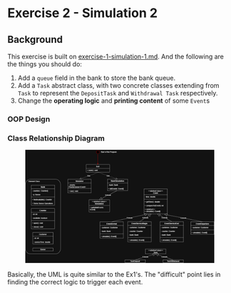 # Exercise 2 - Simulation 2

## Background

This exercise is built on [exercise-1-simulation-1.md](exercise-1-simulation-1.md "mention"). And the following are the things you should do:

1. Add a `queue` field in the bank to store the bank queue.
2. Add a `Task` abstract class, with two concrete classes extending from `Task` to represent the `DepositTask` and `Withdrawal Task` respectively.
3. Change the **operating logic** and **printing content** of some `Event`s

### OOP Design

### Class Relationship Diagram

<figure><img src="../../.gitbook/assets/ex2-uml.png" alt=""><figcaption></figcaption></figure>

Basically, the UML is quite similar to the Ex1's. The "difficult" point lies in finding the correct logic to trigger each event.
